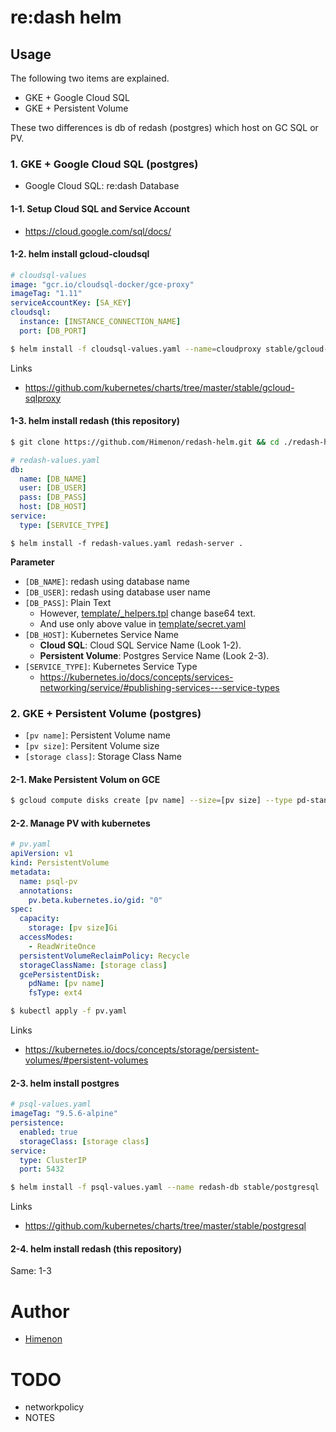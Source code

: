 # re:dash helm

## Usage

The following two items are explained.

- GKE + Google Cloud SQL
- GKE + Persistent Volume

These two differences is db of redash (postgres) which host on GC SQL or PV.

### 1. GKE + Google Cloud SQL (postgres)

- Google Cloud SQL: re:dash Database

#### 1-1. Setup Cloud SQL and Service Account

- https://cloud.google.com/sql/docs/

#### 1-2. helm install gcloud-cloudsql

```yaml
# cloudsql-values
image: "gcr.io/cloudsql-docker/gce-proxy"
imageTag: "1.11"
serviceAccountKey: [SA_KEY]
cloudsql:
  instance: [INSTANCE_CONNECTION_NAME]
  port: [DB_PORT]
```

```bash
$ helm install -f cloudsql-values.yaml --name=cloudproxy stable/gcloud-sqlproxy
```

Links

- https://github.com/kubernetes/charts/tree/master/stable/gcloud-sqlproxy

#### 1-3. helm install redash (this repository)

```bash
$ git clone https://github.com/Himenon/redash-helm.git && cd ./redash-helm
```

```yaml
# redash-values.yaml
db:
  name: [DB_NAME]
  user: [DB_USER]
  pass: [DB_PASS]
  host: [DB_HOST]
service:
  type: [SERVICE_TYPE]
```

```
$ helm install -f redash-values.yaml redash-server .
```

**Parameter**

- `[DB_NAME]`: redash using database name
- `[DB_USER]`: redash using database user name
- `[DB_PASS]`: Plain Text
    - However, [template/\_helpers.tpl](/Himenon/redash-helm/blob/master/templates/_helpers.tpl) change base64 text.
    - And use only above value in [template/secret.yaml](/Himenon/redash-helm/blob/master/templates/secret.yaml)
- `[DB_HOST]`: Kubernetes Service Name
    - **Cloud SQL**: Cloud SQL Service Name (Look 1-2).
    - **Persistent Volume**: Postgres Service Name (Look 2-3).
- `[SERVICE_TYPE]`: Kubernetes Service Type
    - https://kubernetes.io/docs/concepts/services-networking/service/#publishing-services---service-types


### 2. GKE + Persistent Volume (postgres)

- `[pv name]`: Persistent Volume name
- `[pv size]`: Persitent Volume size
- `[storage class]`: Storage Class Name 

#### 2-1. Make Persistent Volum on GCE

```bash
$ gcloud compute disks create [pv name] --size=[pv size] --type pd-standard
```

#### 2-2. Manage PV with kubernetes

```yaml
# pv.yaml
apiVersion: v1
kind: PersistentVolume
metadata:
  name: psql-pv
  annotations:
    pv.beta.kubernetes.io/gid: "0"
spec:
  capacity:
    storage: [pv size]Gi
  accessModes:
    - ReadWriteOnce
  persistentVolumeReclaimPolicy: Recycle
  storageClassName: [storage class]
  gcePersistentDisk:
    pdName: [pv name]
    fsType: ext4
```

```bash
$ kubectl apply -f pv.yaml
```

Links

- https://kubernetes.io/docs/concepts/storage/persistent-volumes/#persistent-volumes

#### 2-3. helm install postgres

```yaml
# psql-values.yaml
imageTag: "9.5.6-alpine"
persistence:
  enabled: true
  storageClass: [storage class]
service:
  type: ClusterIP
  port: 5432
```

```bash
$ helm install -f psql-values.yaml --name redash-db stable/postgresql
```

Links

- https://github.com/kubernetes/charts/tree/master/stable/postgresql

#### 2-4. helm install redash (this repository)

Same: 1-3

# Author

- [Himenon](https://github.com/Himenon)


# TODO

- networkpolicy
- NOTES



